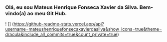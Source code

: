 ### Olá, eu sou Mateus Henrique Fonseca Xavier da Silva. Bem-vindo(a) ao meu Git Hub.  
! [] (https://github-readme-stats.vercel.app/api?username=mateushenriquefonsecaxavierdasilva&show_icons=true&theme=dracula&include_all_commits=true&count_private=true)
